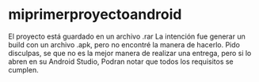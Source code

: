 # miprimerproyectoandroid

El proyecto está guardado en un archivo .rar
La intención fue generar un build con un archivo .apk, pero no encontré la manera de hacerlo.
Pido disculpas, se que no es la mejor manera de realizar una entrega, pero si lo abren en su Android Studio,
Podran notar que todos los requisitos se cumplen.
